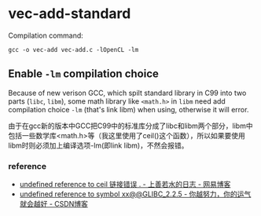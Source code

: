 # vec-add-standard

Compilation command:

```shell
gcc -o vec-add vec-add.c -lOpenCL -lm
```


## Enable `-lm` compilation choice

Because of new verison GCC, which spilt standard library in C99 into two parts (`libc`, `libm`), some math library like `<math.h>` in `libm` need add compilation choice `-lm` (that's link libm) when using, otherwise it will error.

由于在gcc新的版本中GCC把C99中的标准库分成了libc和libm两个部分，libm中包括一些数学库<math.h>等（我这里使用了ceil()这个函数），所以如果要使用libm时则必须加上编译选项-lm(即link libm)，不然会报错。

### reference
* [undefined reference to ceil 链接错误 . - 上善若水的日志 - 网易博客](http://blog.163.com/zsy_19880518/blog/static/18525812720130631537226/)
* [undefined reference to symbol xx@@GLIBC_2.2.5 - 你越努力，你的运气就会越好 - CSDN博客](http://blog.csdn.net/vintionnee/article/details/36004973)

